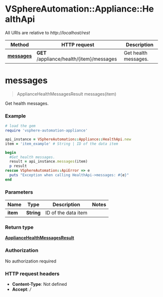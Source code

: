 # VSphereAutomation::Appliance::HealthApi

All URIs are relative to *http://localhost/rest*

Method | HTTP request | Description
------------- | ------------- | -------------
[**messages**](HealthApi.md#messages) | **GET** /appliance/health/{item}/messages | Get health messages.


# **messages**
> ApplianceHealthMessagesResult messages(item)

Get health messages.

### Example
```ruby
# load the gem
require 'vsphere-automation-appliance'

api_instance = VSphereAutomation::Appliance::HealthApi.new
item = 'item_example' # String | ID of the data item

begin
  #Get health messages.
  result = api_instance.messages(item)
  p result
rescue VSphereAutomation::ApiError => e
  puts "Exception when calling HealthApi->messages: #{e}"
end
```

### Parameters

Name | Type | Description  | Notes
------------- | ------------- | ------------- | -------------
 **item** | **String**| ID of the data item | 

### Return type

[**ApplianceHealthMessagesResult**](ApplianceHealthMessagesResult.md)

### Authorization

No authorization required

### HTTP request headers

 - **Content-Type**: Not defined
 - **Accept**: */*



